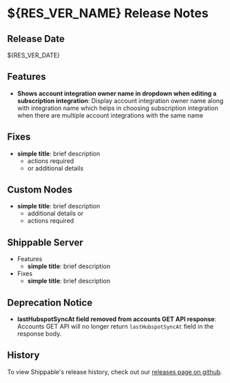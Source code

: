 # ${RES_VER_NAME} Release Notes

## Release Date
${RES_VER_DATE}

## Features
  - **Shows account integration owner name in dropdown when editing a subscription integration**: Display account integration owner name along with integration name which helps in choosing subscription integration when there are multiple account integrations with the same name

## Fixes
  - **simple title**: brief description
      - actions required
      - or additional details

## Custom Nodes
  - **simple title**: brief description
      - additional details or
      - actions required

## Shippable Server

  - Features
      - **simple title**: brief description
  - Fixes
      - **simple title**: brief description

## Deprecation Notice
  - **lastHubspotSyncAt field removed from accounts GET API response**: Accounts GET API will no longer return `lastHubspotSyncAt` field in the response body.

## History

To view Shippable's release history, check out our [releases page on github](https://github.com/Shippable/admiral/releases).
